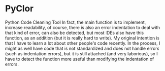 # PyClor
Python Code Cleaning Tool
In fact, the main function is to implement, increase readability, of course, there is also an error indentation to deal with that kind of error, can also be detected, but most IDEs also have this function, as an addition (but it is really hard to write).  My original intention is that I have to learn a lot about other people's code recently. In the process, I might as well have code that is not standardized and does not handle errors (such as indentation errors), but it is still attached (and very laborious), so I have to detect the function more useful than modifying the indentation of errors.
